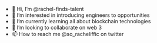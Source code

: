 - 👋 Hi, I’m @rachel-finds-talent
- 👀 I’m interested in introducing engineers to opportunities
- 🌱 I’m currently learning all about blockchain technologies
- 💞️ I’m looking to collaborate on web 3
- 📫 How to reach me @so_racheliffic on twitter 

<!---
rachel-finds-talent/rachel-finds-talent is a ✨ special ✨ repository because its `README.md` (this file) appears on your GitHub profile.
You can click the Preview link to take a look at your changes.
--->
